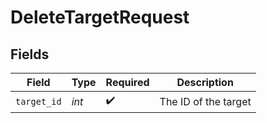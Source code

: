 # DeleteTargetRequest


## Fields

| Field                | Type                 | Required             | Description          |
| -------------------- | -------------------- | -------------------- | -------------------- |
| `target_id`          | *int*                | :heavy_check_mark:   | The ID of the target |